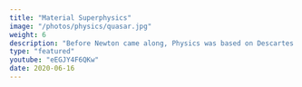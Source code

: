```yaml
---
title: "Material Superphysics"
image: "/photos/physics/quasar.jpg"
weight: 6
description: "Before Newton came along, Physics was based on Descartes which was based on the 5 Elements. Modern Physics only knows 3 of these 5 Elements which they now call Strong, Weak, and Electromagnetism. The nature of the 2 Elements of Space and Aether are unknown and this is why currently there is no levitation or teleportation technologies. <p class='pt-4 text-lg dark:text-gray-200'>We bring back Descartes' Physics to give a true explanation of Nature so that we can get off this burning planet destroyed by the previous generations.</p>"
type: "featured"
youtube: "eEGJY4F6QKw"
date: 2020-06-16
---
```



